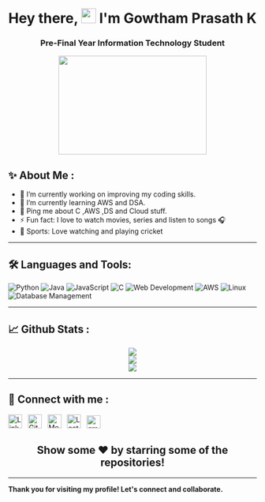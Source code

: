 <h1 align="center">Hey there, <img width="30px" src="https://media.tenor.com/images/3b388fe03da271d2674faf85eb7c3fcd/tenor.gif" />  I'm Gowtham Prasath K</h1>
<h3 align="center">Pre-Final Year Information Technology Student</h3>

<p align="center">
  <img src="https://media.giphy.com/media/Wj7lNjMNDxSmc/giphy.gif" width="300" height="200">
</p>


## ✨ About Me :
- 🔭 I’m currently working on improving my coding skills.
- 🌱 I’m currently learning AWS and DSA.
- 💬 Ping me about C ,AWS ,DS and Cloud stuff.
- ⚡ Fun fact: I love to watch movies, series and listen to songs 🎧
- 🏏 Sports: Love watching and playing cricket 

---

## 🛠 Languages and Tools:

![Python](https://img.shields.io/badge/-Python-3776AB?style=for-the-badge&logo=python&logoColor=white)
![Java](https://img.shields.io/badge/-Java-007396?style=for-the-badge&logo=java&logoColor=white)
![JavaScript](https://img.shields.io/badge/-JavaScript-F7DF1E?style=for-the-badge&logo=javascript&logoColor=black)
![C](https://img.shields.io/badge/-C-A8B9CC?style=for-the-badge&logo=c&logoColor=white)
![Web Development](https://img.shields.io/badge/-Web%20Development-4DB33D?style=for-the-badge&logo=html5&logoColor=white)
![AWS](https://img.shields.io/badge/-AWS-232F3E?style=for-the-badge&logo=amazon-aws&logoColor=white)
![Linux](https://img.shields.io/badge/-Linux-FCC624?style=for-the-badge&logo=linux&logoColor=black)
![Database Management](https://img.shields.io/badge/-Database%20Management-4DB33D?style=for-the-badge&logo=database&logoColor=white)

---

## 📈 Github Stats :

<div align="center">
    <a href="https://github.com/gowthamprasath14">
      <img align="center" src="https://github-readme-stats.vercel.app/api?username=gowthamprasath14&show_icons=true&include_all_commits=true&count_private=true&line_height=40&theme=radical" />
    </a>
</div>

<div align="center">
    <a href="https://github.com/gowthamprasath14">
      <img align="center" src="https://github-readme-streak-stats.herokuapp.com/?user=gowthamprasath14&theme=radical" />
    </a>
</div>

<div align="center">
    <a href="https://github.com/gowthamprasath14">
      <img align="center" src="https://github-readme-stats.vercel.app/api/top-langs/?username=gowthamprasath14&layout=compact&theme=radical" />
    </a>
</div>

---

## 📲 Connect with me :
<p align="left">
  <p align="left">
  <a href="https://www.linkedin.com/in/your-profile"><img alt="LinkedIn" title="LinkedIn" height="28" width="28" src="https://img.icons8.com/color/48/000000/linkedin.png"></a>&nbsp;&nbsp;
  <a href="https://github.com/gowthamprasath14"><img alt="GitHub" title="GitHub" height="28" width="28" src="https://img.icons8.com/ios-glyphs/30/000000/github.png"></a>&nbsp;&nbsp;
<a href="https://medium.com/@kgowthamprasath"><img alt="Medium" title="Medium" height="28" width="28" src="https://upload.wikimedia.org/wikipedia/commons/thumb/e/ec/Medium_logo_Monogram.svg/2048px-Medium_logo_Monogram.svg.png"></a>&nbsp;&nbsp;
<a href="https://leetcode.com/user6077f"><img alt="LeetCode" title="LeetCode" height="28" width="28" src="https://upload.wikimedia.org/wikipedia/commons/1/19/LeetCode_logo_black.png"></a>&nbsp;&nbsp;
  <a href="mailto:gowthamprasath.it22@bitsathy.ac.in"><img alt="gmail" title="gmail" height="26" width="28" src="https://upload.wikimedia.org/wikipedia/commons/thumb/7/7e/Gmail_icon_%282020%29.svg/512px-Gmail_icon_%282020%29.svg.png"></a>&nbsp;&nbsp;
</p>

<h2 align="center">Show some ❤️ by starring some of the repositories!</h2>

---

**Thank you for visiting my profile! Let's connect and collaborate.**
